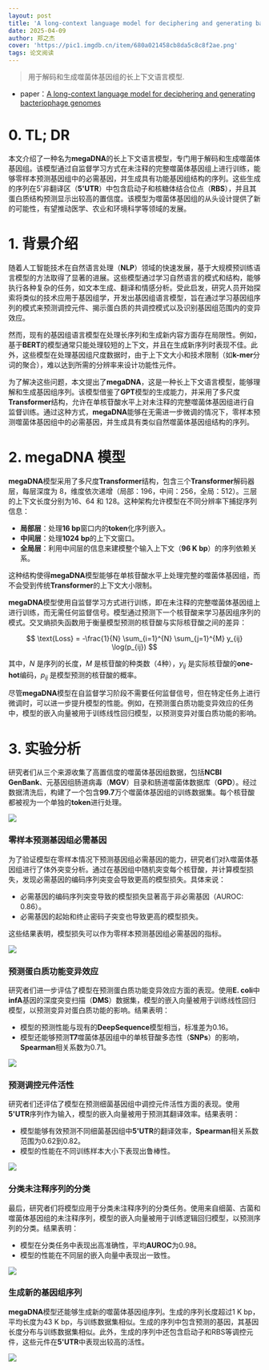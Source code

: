 ```yaml
---
layout: post
title: 'A long-context language model for deciphering and generating bacteriophage genomes'
date: 2025-04-09
author: 郑之杰
cover: 'https://pic1.imgdb.cn/item/680a021458cb8da5c8c8f2ae.png'
tags: 论文阅读
---
```


> 用于解码和生成噬菌体基因组的长上下文语言模型.

- paper：[A long-context language model for deciphering and generating bacteriophage genomes](https://www.biorxiv.org/content/10.1101/2023.12.18.572218v3)

# 0. TL; DR

本文介绍了一种名为**megaDNA**的长上下文语言模型，专门用于解码和生成噬菌体基因组。该模型通过自监督学习方式在未注释的完整噬菌体基因组上进行训练，能够零样本预测基因组中的必需基因，并生成具有功能基因组结构的序列。这些生成的序列在5'非翻译区（**5'UTR**）中包含启动子和核糖体结合位点（**RBS**），并且其蛋白质结构预测显示出较高的置信度。该模型为噬菌体基因组的从头设计提供了新的可能性，有望推动医学、农业和环境科学等领域的发展。

# 1. 背景介绍
随着人工智能技术在自然语言处理（**NLP**）领域的快速发展，基于大规模预训练语言模型的方法取得了显著的进展。这些模型通过学习自然语言的模式和结构，能够执行各种复杂的任务，如文本生成、翻译和情感分析。受此启发，研究人员开始探索将类似的技术应用于基因组学，开发出基因组语言模型，旨在通过学习基因组序列的模式来预测调控元件、揭示蛋白质的共调控模式以及识别基因组范围内的变异效应。

然而，现有的基因组语言模型在处理长序列和生成新内容方面存在局限性。例如，基于**BERT**的模型通常只能处理较短的上下文，并且在生成新序列时表现不佳。此外，这些模型在处理基因组尺度数据时，由于上下文大小和技术限制（如**k-mer**分词的聚合），难以达到所需的分辨率来设计功能性元件。

为了解决这些问题，本文提出了**megaDNA**，这是一种长上下文语言模型，能够理解和生成基因组序列。该模型借鉴了**GPT**模型的生成能力，并采用了多尺度**Transformer**结构，允许在单核苷酸水平上对未注释的完整噬菌体基因组进行自监督训练。通过这种方式，**megaDNA**能够在无需进一步微调的情况下，零样本预测噬菌体基因组中的必需基因，并生成具有类似自然噬菌体基因组结构的序列。

# 2. megaDNA 模型

**megaDNA**模型采用了多尺度**Transformer**结构，包含三个**Transformer**解码器层，每层深度为 8，维度依次递增（局部：196，中间：256，全局：512）。三层的上下文长度分别为16、64 和 128。这种架构允许模型在不同分辨率下捕捉序列信息：
- **局部层**：处理**16 bp**窗口内的**token**化序列嵌入。
- **中间层**：处理**1024 bp**的上下文窗口。
- **全局层**：利用中间层的信息来建模整个输入上下文（**96 K bp**）的序列依赖关系。

这种结构使得**megaDNA**模型能够在单核苷酸水平上处理完整的噬菌体基因组，而不会受到传统**Transformer**的上下文大小限制。

**megaDNA**模型使用自监督学习方式进行训练，即在未注释的完整噬菌体基因组上进行训练，而无需任何监督信号。模型通过预测下一个核苷酸来学习基因组序列的模式。交叉熵损失函数用于衡量模型预测的核苷酸与实际核苷酸之间的差异：


$$
\text{Loss} = -\frac{1}{N} \sum_{i=1}^{N} \sum_{j=1}^{M} y_{ij} \log(p_{ij})
$$

其中，$N$ 是序列的长度，$M$ 是核苷酸的种类数（4种），$y_{ij}$ 是实际核苷酸的**one-hot**编码，$p_{ij}$ 是模型预测的核苷酸的概率。


尽管**megaDNA**模型在自监督学习阶段不需要任何监督信号，但在特定任务上进行微调时，可以进一步提升模型的性能。例如，在预测蛋白质功能变异效应的任务中，模型的嵌入向量被用于训练线性回归模型，以预测变异对蛋白质功能的影响。


# 3. 实验分析

研究者们从三个来源收集了高置信度的噬菌体基因组数据，包括**NCBI GenBank**、元基因组肠道病毒（**MGV**）目录和肠道噬菌体数据库（**GPD**）。经过数据清洗后，构建了一个包含**99.7**万个噬菌体基因组的训练数据集。每个核苷酸都被视为一个单独的**token**进行处理。

![](https://pic1.imgdb.cn/item/680a056458cb8da5c8c8f376.png)

### 零样本预测基因组必需基因
为了验证模型在零样本情况下预测基因组必需基因的能力，研究者们对λ噬菌体基因组进行了体外突变分析。通过在基因组中随机突变每个核苷酸，并计算模型损失，发现必需基因的编码序列突变会导致更高的模型损失。具体来说：
- 必需基因的编码序列突变导致的模型损失显著高于非必需基因（AUROC: 0.86）。
- 必需基因的起始和终止密码子突变也导致更高的模型损失。

这些结果表明，模型损失可以作为零样本预测基因组必需基因的指标。

![](https://pic1.imgdb.cn/item/680a058958cb8da5c8c8f383.png)

### 预测蛋白质功能变异效应
研究者们进一步评估了模型在预测蛋白质功能变异效应方面的表现。使用**E. coli**中**infA**基因的深度突变扫描（**DMS**）数据集，模型的嵌入向量被用于训练线性回归模型，以预测变异对蛋白质功能的影响。结果表明：
- 模型的预测性能与现有的**DeepSequence**模型相当，标准差为0.16。
- 模型还能够预测**T7**噬菌体基因组中的单核苷酸多态性（**SNPs**）的影响，**Spearman**相关系数为0.71。

![](https://pic1.imgdb.cn/item/680a05d058cb8da5c8c8f3a7.png)

### 预测调控元件活性
研究者们还评估了模型在预测细菌基因组中调控元件活性方面的表现。使用**5'UTR**序列作为输入，模型的嵌入向量被用于预测其翻译效率。结果表明：
- 模型能够有效预测不同细菌基因组中**5'UTR**的翻译效率，**Spearman**相关系数范围为0.62到0.82。
- 模型的性能在不同训练样本大小下表现出鲁棒性。

![](https://pic1.imgdb.cn/item/680a064758cb8da5c8c8f3d4.png)

### 分类未注释序列的分类
最后，研究者们将模型应用于分类未注释序列的分类任务。使用来自细菌、古菌和噬菌体基因组的未注释序列，模型的嵌入向量被用于训练逻辑回归模型，以预测序列的分类。结果表明：
- 模型在分类任务中表现出高准确性，平均**AUROC**为0.98。
- 模型的性能在不同层的嵌入向量中表现出一致性。

![](https://pic1.imgdb.cn/item/680a067b58cb8da5c8c8f3f1.png)

### 生成新的基因组序列

**megaDNA**模型还能够生成新的噬菌体基因组序列。生成的序列长度超过1 K bp，平均长度为43 K bp，与训练数据集相似。生成的序列中包含预测的基因，其基因长度分布与训练数据集相似。此外，生成的序列中还包含启动子和RBS等调控元件，这些元件在**5'UTR**中表现出较高的活性。

![](https://pic1.imgdb.cn/item/680a06a458cb8da5c8c8f3f6.png)